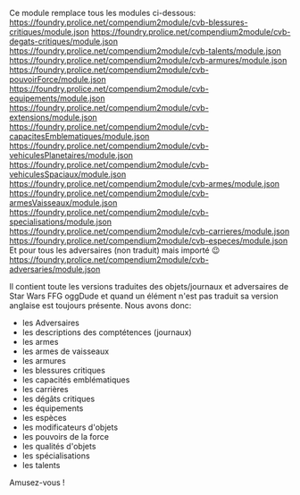Ce module remplace tous les modules ci-dessous:
https://foundry.prolice.net/compendium2module/cvb-blessures-critiques/module.json
https://foundry.prolice.net/compendium2module/cvb-degats-critiques/module.json
https://foundry.prolice.net/compendium2module/cvb-talents/module.json
https://foundry.prolice.net/compendium2module/cvb-armures/module.json
https://foundry.prolice.net/compendium2module/cvb-pouvoirForce/module.json
https://foundry.prolice.net/compendium2module/cvb-equipements/module.json
https://foundry.prolice.net/compendium2module/cvb-extensions/module.json
https://foundry.prolice.net/compendium2module/cvb-capacitesEmblematiques/module.json
https://foundry.prolice.net/compendium2module/cvb-vehiculesPlanetaires/module.json
https://foundry.prolice.net/compendium2module/cvb-vehiculesSpaciaux/module.json
https://foundry.prolice.net/compendium2module/cvb-armes/module.json
https://foundry.prolice.net/compendium2module/cvb-armesVaisseaux/module.json
https://foundry.prolice.net/compendium2module/cvb-specialisations/module.json
https://foundry.prolice.net/compendium2module/cvb-carrieres/module.json
https://foundry.prolice.net/compendium2module/cvb-especes/module.json
Et pour tous les adversaires (non traduit) mais importé 😉
https://foundry.prolice.net/compendium2module/cvb-adversaries/module.json

Il contient toute les versions traduites des objets/journaux et adversaires de Star Wars FFG oggDude et quand un élément n'est pas traduit sa version anglaise est toujours présente.
Nous avons donc:
 * les Adversaires
 * les descriptions des comptétences (journaux)
 * les armes
 * les armes de vaisseaux
 * les armures
 * les blessures critiques
 * les capacités emblématiques
 * les carrières
 * les dégâts critiques
 * les équipements
 * les espèces
 * les modificateurs d'objets
 * les pouvoirs de la force
 * les qualités d'objets
 * les spécialisations
 * les talents

Amusez-vous !
